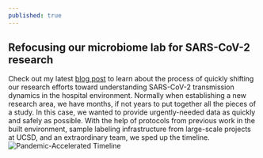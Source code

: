 ```yaml
---
published: true
---
```

## Refocusing our microbiome lab for SARS-CoV-2 research

Check out my latest [blog post](https://www.biotechniques.com/coronavirus-news/opinion_refocusing-our-microbiome-lab-for-sars-cov-2-research/) to learn about the process of quickly shifting our research efforts toward understanding SARS-CoV-2 transmission dynamics in the hospital environment. Normally when establishing a new research area, we have months, if not years to put together all the pieces of a study. In this case, we wanted to provide urgently-needed data as quickly and safely as possible. With the help of protocols from previous work in the built environment, sample labeling infrastructure from large-scale projects at UCSD, and an extraordinary team, we sped up the timeline.
![Pandemic-Accelerated Timeline]({{site.baseurl}}/_posts/timeline.jpg)
